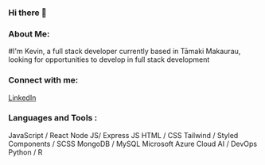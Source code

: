 ### Hi there 👋 

### About Me: 
#I'm Kevin, a full stack developer currently based in Tāmaki Makaurau, looking for opportunities to develop in full stack development 

### Connect with me: 
[LinkedIn](https://www.linkedin.com/in/kevintsy/)

### Languages and Tools :

JavaScript / React
Node JS/ Express JS
HTML / CSS
Tailwind / Styled Components / SCSS
MongoDB / MySQL
Microsoft Azure Cloud AI / DevOps 
Python / R 


<!--
**ktay074/ktay074** is a ✨ _special_ ✨ repository because its `README.md` (this file) appears on your GitHub profile.

Here are some ideas to get you started:

- 🔭 I’m currently working on ...
- 🌱 I’m currently learning ...
- 👯 I’m looking to collaborate on ...
- 🤔 I’m looking for help with ...
- 💬 Ask me about ...
- 📫 How to reach me: ...
- 😄 Pronouns: ...
- ⚡ Fun fact: ...
-->

